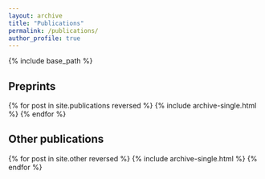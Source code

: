 ```yaml
---
layout: archive
title: "Publications"
permalink: /publications/
author_profile: true
---
```

{% include base_path %}

## Preprints
<div id="arxivfeed"></div>
<script>
function arxivfeed(data) {
  const entries = data.entries.reverse();
  let html = '<ol reversed>';
  entries.forEach(entry => {
    html += `<li>
      <h3>${entry.title}</h3>
      <p><a href="${entry.id}">arXiv link</a></p>
      <p>${entry.summary}</p>
    </li>`;
  });
  html += '</ol>';
  document.getElementById('arxivfeed').innerHTML = html;
}
</script>
<script src="https://arxiv.org/a/paya_c_1.json"></script>

{% for post in site.publications reversed %}
  {% include archive-single.html %}
{% endfor %}

## Other publications

{% for post in site.other reversed %}
  {% include archive-single.html %}
{% endfor %}
